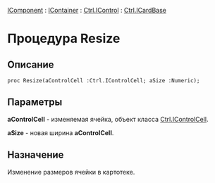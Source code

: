 ﻿---
Link: Com.Ctrl.ICardBase.@Resize
---

[IComponent](topic:Com.Custom.ComClasses.IComponent.Default) :
[IContainer](topic:Com.Custom.ComClasses.IContainer.Default) :
[Ctrl.IControl](topic:Com.Custom.ComClasses.Ctrl.IControl.Default) :
[Ctrl.ICardBase](Default)

# Процедура Resize

## Описание

    proc Resize(aControlCell :Ctrl.IControlCell; aSize :Numeric);

## Параметры

**aControlCell** - изменяемая ячейка, объект класса [Ctrl.IControlCell](topic:.Custom.ComClasses.Ctrl.IControlCell.Default).

**aSize** - новая ширина **aControlCell**.

## Назначение

Изменение размеров ячейки в картотеке.



